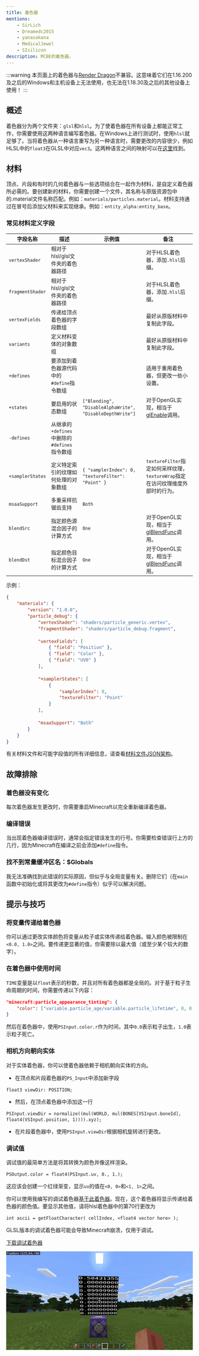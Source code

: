 ```yaml
---
title: 着色器
mentions:
    - SirLich
    - Dreamedc2015
    - yanasakana
    - MedicalJewel
    - SIsilicon
description: MCBE的着色器。
---
```


:::warning
本页面上的着色器与[Render Dragon](https://help.minecraft.net/hc/en-us/articles/360052771272-About-the-1-16-200-Update-for-Windows-10-)不兼容。这意味着它们在1.16.200及之后的Windows和主机设备上无法使用，也无法在1.18.30及之后的其他设备上使用！
:::

## 概述

着色器分为两个文件夹：`glsl`和`hlsl`。为了使着色器在所有设备上都能正常工作，你需要使用这两种语言编写着色器。在Windows上进行测试时，使用`hlsl`就足够了。当将着色器从一种语言重写为另一种语言时，需要更改的内容很少，例如HLSL中的`float3`在GLSL中对应`vec3`。这两种语言之间的映射可以在[这里](https://anteru.net/blog/2016/mapping-between-HLSL-and-GLSL/)找到。

## 材料

顶点、片段和有时的几何着色器与一些选项结合在一起作为材料，是自定义着色器所必需的。要创建新的材料，你需要创建一个文件，其名称与原版资源包中的.material文件名称匹配。例如：`materials/particles.material`。材料支持通过在冒号后添加父材料来实现继承。例如：`entity_alpha:entity_base`。

### 常见材料定义字段

| **字段名称**     | **描述**                                                         | **示例值**                                              | **备注**                                                                                                                                         |
|------------------|------------------------------------------------------------------|--------------------------------------------------------|---------------------------------------------------------------------------------------------------------------------------------------------------|
| `vertexShader`   | 相对于hlsl/glsl文件夹的着色器路径                               |                                                        | 对于HLSL着色器，添加`.hlsl`后缀。                                                                                                             |
| `fragmentShader` | 相对于hlsl/glsl文件夹的着色器路径                               |                                                        | 对于HLSL着色器，添加`.hlsl`后缀。                                                                                                             |
| `vertexFields`   | 传递给顶点着色器的字段数组                                       |                                                        | 最好从原版材料中复制此字段。                                                                                                                   |
| `variants`       | 定义材料变体的对象数组                                           |                                                        | 最好从原版材料中复制此字段。                                                                                                                   |
| `+defines`       | 要添加到着色器源代码中的`#define`指令数组                       |                                                        | 适用于重用着色器，但更改一些小设置。                                                                                                           |
| `+states`        | 要启用的状态数组                                                 | `["Blending", "DisableAlphaWrite", "DisableDepthWrite"]` | 对于OpenGL实现，相当于[glEnable](https://www.khronos.org/registry/OpenGL-Refpages/gl2.1/xhtml/glEnable.xml)调用。                          |
| `-defines`       | 从继承的`+defines`中删除的`#defines`指令数组                   |                                                        |                                                                                                                                                   |
| `+samplerStates` | 定义特定索引的纹理如何处理的对象数组                             | `{ "samplerIndex": 0, "textureFilter": "Point" }`    | `textureFilter`指定如何采样纹理，`textureWrap`指定在访问纹理维度外部时的行为。                                                               |
| `msaaSupport`    | 多重采样抗锯齿支持                                               | `Both`                                                 |                                                                                                                                                   |
| `blendSrc`       | 指定颜色源混合因子的计算方式                                     | `One`                                                  | 对于OpenGL实现，相当于[glBlendFunc](https://www.khronos.org/registry/OpenGL-Refpages/gl4/html/glBlendFunc.xhtml)调用。                     |
| `blendDst`       | 指定颜色目标混合因子的计算方式                                   | `One`                                                  | 对于OpenGL实现，相当于[glBlendFunc](https://www.khronos.org/registry/OpenGL-Refpages/gl4/html/glBlendFunc.xhtml)调用。                     |

示例：

<CodeHeader></CodeHeader>

```json
{
	"materials": {
		"version": "1.0.0",
		"particle_debug": {
			"vertexShader": "shaders/particle_generic.vertex",
			"fragmentShader": "shaders/particle_debug.fragment",

			"vertexFields": [
				{ "field": "Position" },
				{ "field": "Color" },
				{ "field": "UV0" }
			],

			"+samplerStates": [
				{
					"samplerIndex": 0,
					"textureFilter": "Point"
				}
			],

			"msaaSupport": "Both"
		}
	}
}
```

有关材料文件和可能字段值的所有详细信息，请查看[材料文件JSON架构](https://github.com/stirante/bedrock-shader-schema/blob/master/materials.schema.json)。

## 故障排除

### 着色器没有变化

每次着色器发生更改时，你需要重启Minecraft以完全重新编译着色器。

### 编译错误

当出现着色器编译错误时，通常会指定错误发生的行号。你需要检查错误行上方的几行，因为Minecraft在编译之前会添加`#define`指令。

### 找不到常量缓冲区名：$Globals

我无法准确找到此错误的实际原因，但似乎与全局变量有关。删除它们（在`main`函数中初始化或将其更改为`#define`指令）似乎可以解决问题。

## 提示与技巧

### 将变量传递给着色器

你可以通过更改实体颜色将变量从粒子或实体传递给着色器。输入颜色被限制在`<0.0, 1.0>`之间。要传递更显著的值，你需要除以最大值（或至少某个较大的数字）。

### 在着色器中使用时间

`TIME`变量是以`float`表示的秒数，并且对所有着色器都是全局的。对于基于粒子生命周期的时间，你需要传递以下内容：

<CodeHeader></CodeHeader>

```json
"minecraft:particle_appearance_tinting": {
    "color": ["variable.particle_age/variable.particle_lifetime", 0, 0, 1]
}
```

然后在着色器中，使用`PSInput.color.r`作为时间，其中`0.0`表示粒子出生，`1.0`表示粒子死亡。

### 相机方向朝向实体

对于实体着色器，你可以使着色器依赖于相机朝向实体的方向。

- 在顶点和片段着色器的`PS_Input`中添加新字段

<CodeHeader></CodeHeader>

```
float3 viewDir: POSITION;
```

- 然后，在顶点着色器中添加这一行

<CodeHeader></CodeHeader>

```
PSInput.viewDir = normalize((mul(WORLD, mul(BONES[VSInput.boneId], float4(VSInput.position, 1)))).xyz);
```

- 在片段着色器中，使用`PSInput.viewDir`根据相机旋转进行更改。

### 调试值

调试值的最简单方法是将其转换为颜色并像这样渲染。

<CodeHeader></CodeHeader>

```
PSOutput.color = float4(PSInput.uv, 0., 1.);
```

这应该会创建一个红绿渐变，显示`uv`的值在`<0, 0>`和`<1, 1>`之间。

你可以使用我编写的调试着色器[基于此着色器](http://mew.cx/drawtext/drawtext)。现在，这个着色器将显示传递给着色器的颜色值。要显示其他值，请将hlsl着色器中的第70行更改为

<CodeHeader></CodeHeader>

```
int ascii = getFloatCharacter( cellIndex, <float4 vector here> );
```

GLSL版本的调试着色器可能会导致Minecraft崩溃，仅用于调试。

[下载调试着色器](http://files.stirante.com/debugShader.zip)

![](../assets/images/knowledge/shaders/debugShader.gif)